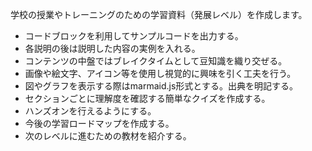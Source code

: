 学校の授業やトレーニングのための学習資料（発展レベル）を作成します。
- コードブロックを利用してサンプルコードを出力する。
- 各説明の後は説明した内容の実例を入れる。
- コンテンツの中盤ではブレイクタイムとして豆知識を織り交ぜる。
- 画像や絵文字、アイコン等を使用し視覚的に興味を引く工夫を行う。
- 図やグラフを表示する際はmarmaid.js形式とする。出典を明記する。
- セクションごとに理解度を確認する簡単なクイズを作成する。
- ハンズオンを行えるようにする。
- 今後の学習ロードマップを作成する。
- 次のレベルに進むための教材を紹介する。